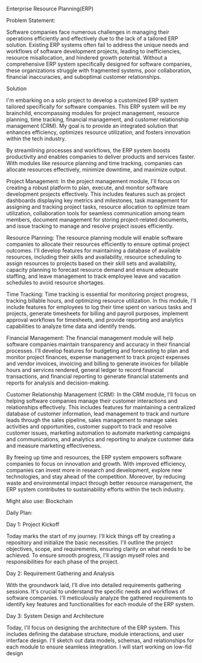 Enterprise Resource Planning(ERP)




Problem Statement:

Software companies face numerous challenges in managing their operations efficiently and effectively due to the lack of a tailored ERP solution. Existing ERP systems often fail to address the unique needs and workflows of software development projects, leading to inefficiencies, resource misallocation, and hindered growth potential. Without a comprehensive ERP system specifically designed for software companies, these organizations struggle with fragmented systems, poor collaboration, financial inaccuracies, and suboptimal customer relationships.



Solution

I'm embarking on a solo project to develop a customized ERP system tailored specifically for software companies. This ERP system will be my brainchild, encompassing modules for project management, resource planning, time tracking, financial management, and customer relationship management (CRM). My goal is to provide an integrated solution that enhances efficiency, optimizes resource utilization, and fosters innovation within the tech industry.

 By streamlining processes and workflows, the ERP system boosts productivity and enables companies to deliver products and services faster. With modules like resource planning and time tracking, companies can allocate resources effectively, minimize downtime, and maximize output.

Project Management:
In the project management module, I'll focus on creating a robust platform to plan, execute, and monitor software development projects effectively. This includes features such as project dashboards displaying key metrics and milestones, task management for assigning and tracking project tasks, resource allocation to optimize team utilization, collaboration tools for seamless communication among team members, document management for storing project-related documents, and issue tracking to manage and resolve project issues efficiently.

Resource Planning:
The resource planning module will enable software companies to allocate their resources efficiently to ensure optimal project outcomes. I'll develop features for maintaining a database of available resources, including their skills and availability, resource scheduling to assign resources to projects based on their skill sets and availability, capacity planning to forecast resource demand and ensure adequate staffing, and leave management to track employee leave and vacation schedules to avoid resource shortages.

Time Tracking:
 Time tracking is essential for monitoring project progress, tracking billable hours, and optimizing resource utilization. In this module, I'll include features for employees to log their time spent on various tasks and projects, generate timesheets for billing and payroll purposes, implement approval workflows for timesheets, and provide reporting and analytics capabilities to analyze time data and identify trends.
 
Financial Management:
The financial management module will help software companies maintain transparency and accuracy in their financial processes. I'll develop features for budgeting and forecasting to plan and monitor project finances, expense management to track project expenses and vendor invoices, invoicing and billing to generate invoices for billable hours and services rendered, general ledger to record financial transactions, and financial reporting to generate financial statements and reports for analysis and decision-making.

Customer Relationship Management (CRM):
In the CRM module, I'll focus on helping software companies manage their customer interactions and relationships effectively. This includes features for maintaining a centralized database of customer information, lead management to track and nurture leads through the sales pipeline, sales management to manage sales activities and opportunities, customer support to track and resolve customer issues, marketing automation to automate marketing campaigns and communications, and analytics and reporting to analyze customer data and measure marketing effectiveness.

By freeing up time and resources, the ERP system empowers software companies to focus on innovation and growth. With improved efficiency, companies can invest more in research and development, explore new technologies, and stay ahead of the competition. Moreover, by reducing waste and environmental impact through better resource management, the ERP system contributes to sustainability efforts within the tech industry.



Might also use: Blockchain



Daily Plan:

Day 1: Project Kickoff

Today marks the start of my journey. I'll kick things off by creating a repository and initialize the basic necessities.
I'll outline the project objectives, scope, and requirements, ensuring clarity on what needs to be achieved.
To ensure smooth progress, I'll assign myself roles and responsibilities for each phase of the project.

Day 2: Requirement Gathering and Analysis

With the groundwork laid, I'll dive into detailed requirements gathering sessions. It's crucial to understand the specific needs and workflows of software companies.
I'll meticulously analyze the gathered requirements to identify key features and functionalities for each module of the ERP system.



Day 3: System Design and Architecture

Today, I'll focus on designing the architecture of the ERP system. This includes defining the database structure, module interactions, and user interface design.
I'll sketch out data models, schemas, and relationships for each module to ensure seamless integration.
I will start working on low-fid design
